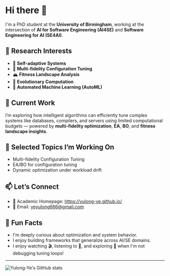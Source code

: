 # Hi there 👋

I'm a PhD student at the **University of Birmingham**, working at the intersection of **AI for Software Engineering (AI4SE)** and **Software Engineering for AI (SE4AI)**.

## 🧐 Research Interests
- 🧠 **Self-adaptive Systems**
- 🔁 **Multi-fidelity Configuration Tuning**
- 🏔️ **Fitness Landscape Analysis**
- 🧬 **Evolutionary Computation**
- 🤖 **Automated Machine Learning (AutoML)**

## 🚀 Current Work
I’m exploring how intelligent algorithms can efficiently tune complex systems like databases, compilers, and servers using limited computational budgets — powered by **multi-fidelity optimization**, **EA**, **BO**, and **fitness landscape insights**.

## 📂 Selected Topics I’m Working On
- Multi-fidelity Configuration Tuning
- EA/BO for configuration tuning
- Dynamic optimization under workload drift

## 📫 Let’s Connect
- 📖 Academic Homepage: https://yulong-ye.github.io/
- 📧 Email: yeyulong666@gmail.com

## 🎯 Fun Facts
- I'm deeply curious about optimization and system behavior.
- I enjoy building frameworks that generalize across AI/SE domains.
- I enjoy watching 🎬, listening to 🎵, and exploring 🥘 when I'm not debugging tuning loops!

---

![Yulong-Ye's GitHub stats](https://github-readme-stats.vercel.app/api?username=Yulong-Ye&show_icons=true&theme=tokyonight)
